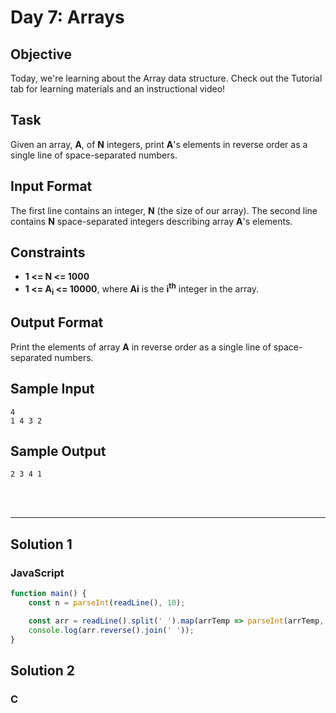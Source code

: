 # Day 7: Arrays
## Objective

Today, we're learning about the Array data structure. Check out the Tutorial tab for learning materials and an instructional video!

## Task

Given an array, **A**, of **N** integers, print **A**'s elements in reverse order as a single line of space-separated numbers.


## Input Format

The first line contains an integer, **N** (the size of our array). 
The second line contains **N** space-separated integers describing array **A**'s elements.


## Constraints
   
- **1 <= N <= 1000**
- **1 <= A<sub>i</sub> <= 10000**, where **Ai** is the **i<sup>th</sup>** integer in the array.


## Output Format

Print the elements of array **A** in reverse order as a single line of space-separated numbers.



## Sample Input

```
4
1 4 3 2
```


## Sample Output

```
2 3 4 1
```

<br/>
<br/>

---


## Solution 1
### JavaScript

```javascript
function main() {
    const n = parseInt(readLine(), 10);

    const arr = readLine().split(' ').map(arrTemp => parseInt(arrTemp, 10));
    console.log(arr.reverse().join(' '));
}
```

## Solution 2
### C

```javascript


```
